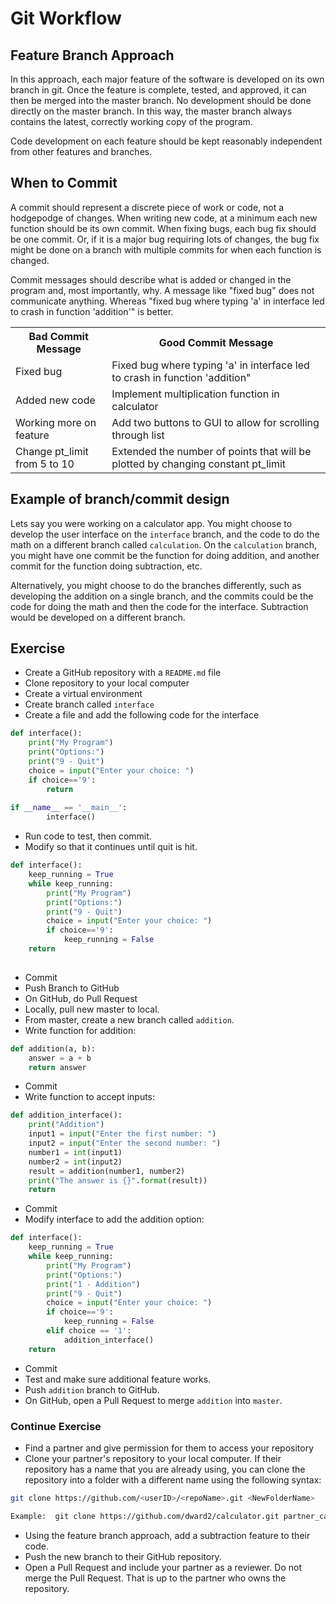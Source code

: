 # Git Workflow
## Feature Branch Approach
In this approach, each major feature of the software is developed on its own
branch in git.  Once the feature is complete, tested, and approved, it can
then be merged into the master branch.  No development should be done directly
on the master branch.  In this way, the master branch always contains the 
latest, correctly working copy of the program.

Code development on each feature should be kept reasonably independent from 
other features and branches.

## When to Commit
A commit should represent a discrete piece of work or code, not a hodgepodge
of changes.  When writing new code, at a minimum each new function should be
its own commit.  When fixing bugs, each bug fix should be one commit.  Or, if
it is a major bug requiring lots of changes, the bug fix might be done on a
branch with multiple commits for when each function is changed.

Commit messages should describe what is added or changed in the program and,
most importantly, why.  A message like "fixed bug" does not
communicate anything.  Whereas "fixed bug where typing 'a' in interface led
to crash in function 'addition'" is better.  

<table>
<tr>
<th>Bad Commit Message</th>
<th>Good Commit Message</th>
</tr>

<tr>
<td>Fixed bug</td>
<td>Fixed bug where typing 'a' in interface led to crash in function 'addition"</td>
</tr>

<tr>
<td>Added new code</td>
<td>Implement multiplication function in calculator</td>
</tr>

<tr>
<td> Working more on feature</td>
<td> Add two buttons to GUI to allow for scrolling through list</td>
</tr>

<tr>
<td>Change pt_limit from 5 to 10</td>
<td>Extended the number of points that will be plotted by changing constant pt_limit</td>
</tr>
<table>

## Example of branch/commit design
Lets say you were working on a calculator app.  You might choose to develop
the user interface on the `interface` branch, and the code to do the math on 
a different branch called `calculation`.  On the `calculation` branch, you 
might have one commit be the function for doing addition, and another commit
for the function doing subtraction, etc.

Alternatively, you might choose to do the branches differently, such as
developing the addition on a single branch, and the commits could be the code
for doing the math and then the code for the interface.  Subtraction would be
developed on a different branch.

## Exercise

* Create a GitHub repository with a `README.md` file
* Clone repository to your local computer
* Create a virtual environment
* Create branch called `interface`
* Create a file and add the following code for the interface
```python
def interface():
    print("My Program")
    print("Options:")
    print("9 - Quit")
    choice = input("Enter your choice: ")
    if choice=='9':
        return
   
if __name__ == '__main__':
        interface()
```
* Run code to test, then commit.
* Modify so that it continues until quit is hit.
```python
def interface():
    keep_running = True
    while keep_running:
        print("My Program")
        print("Options:")
        print("9 - Quit")
        choice = input("Enter your choice: ")
        if choice=='9':
            keep_running = False
    return
   
```
* Commit
* Push Branch to GitHub
* On GitHub, do Pull Request
* Locally, pull new master to local.
* From master, create a new branch called `addition`.
* Write function for addition:
```python
def addition(a, b):
    answer = a + b
    return answer
```
* Commit
* Write function to accept inputs:
```python
def addition_interface():
    print("Addition")
    input1 = input("Enter the first number: ")
    input2 = input("Enter the second number: ")
    number1 = int(input1)
    number2 = int(input2)
    result = addition(number1, number2)
    print("The answer is {}".format(result))
    return

```
* Commit
* Modify interface to add the addition option:
```python
def interface():
    keep_running = True
    while keep_running:
        print("My Program")
        print("Options:")
        print("1 - Addition")
        print("9 - Quit")
        choice = input("Enter your choice: ")
        if choice=='9':
            keep_running = False
        elif choice == '1':
            addition_interface()
    return
```
* Commit
* Test and make sure additional feature works.
* Push `addition` branch to GitHub.
* On GitHub, open a Pull Request to merge `addition` into `master`.

### Continue Exercise
* Find a partner and give permission for them to access your repository
* Clone your partner's repository to your local computer.  If their repository
has a name that you are already using, you can clone the repository into a
folder with a different name using the following syntax:
```bash
git clone https://github.com/<userID>/<repoName>.git <NewFolderName>

Example:  git clone https://github.com/dward2/calculator.git partner_calculator
```
 
* Using the feature branch approach, add a subtraction feature to their code.
* Push the new branch to their GitHub repository.
* Open a Pull Request and include your partner as a reviewer.  Do not merge
the Pull Request.  That is up to the partner who owns the repository.
